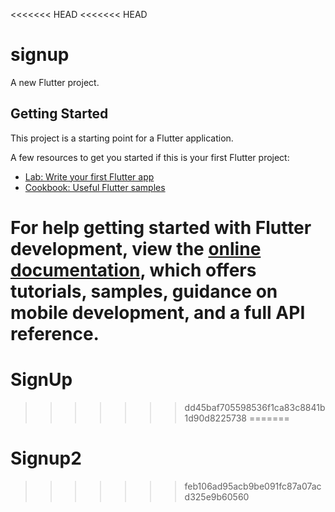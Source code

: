 <<<<<<< HEAD
<<<<<<< HEAD
# signup

A new Flutter project.

## Getting Started

This project is a starting point for a Flutter application.

A few resources to get you started if this is your first Flutter project:

- [Lab: Write your first Flutter app](https://docs.flutter.dev/get-started/codelab)
- [Cookbook: Useful Flutter samples](https://docs.flutter.dev/cookbook)

For help getting started with Flutter development, view the
[online documentation](https://docs.flutter.dev/), which offers tutorials,
samples, guidance on mobile development, and a full API reference.
=======
# SignUp
>>>>>>> dd45baf705598536f1ca83c8841b1d90d8225738
=======
# Signup2
>>>>>>> feb106ad95acb9be091fc87a07acd325e9b60560
